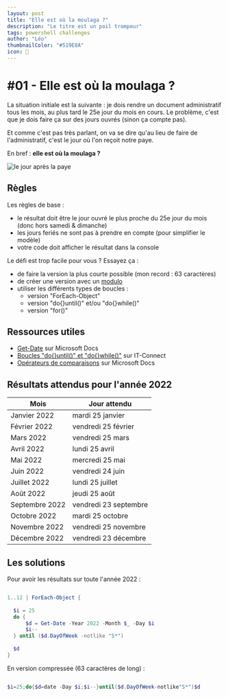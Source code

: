 ```yaml
---
layout: post
title: "Elle est où la moulaga ?"
description: "Le titre est un poil trompeur"
tags: powershell challenges
author: "Léo"
thumbnailColor: "#519E8A"
icon: 💸
---
```


# #01 - Elle est où la moulaga ?

La situation initiale est la suivante : je dois rendre un document administratif tous les mois, au plus tard le 25e jour du mois en cours. Le problème, c'est que je dois faire ça sur des jours ouvrés (sinon ça compte pas).

Et comme c'est pas très parlant, on va se dire qu'au lieu de faire de l'administratif, c'est le jour où l'on reçoit notre paye. 

En bref : **elle est où la moulaga ?**

![le jour après la paye](https://media2.giphy.com/media/ZWiIwPxJ9JGW4/giphy.gif?cid=ecf05e47tztz1sa2magi8gsof2idlq05bmu1qvxiofkxia0q&rid=giphy.gif&ct=g)

## Règles

Les règles de base :
- le résultat doit être le jour ouvré le plus proche du 25e jour du mois (donc hors samedi & dimanche)
- les jours feriés ne sont pas à prendre en compte (pour simplifier le modèle)
- votre code doit afficher le résultat dans la console

Le défi est trop facile pour vous ? Essayez ça :
- de faire la version la plus courte possible (mon record : 63 caractères)
- de créer une version avec un [modulo](https://devblogs.microsoft.com/scripting/powertip-return-remainder-after-dividing-two-numbers/)
- utiliser les différents types de boucles :
  - version "ForEach-Object"
  - version "do{}until()" et/ou "do{}while()"
  - version "for()"

## Ressources utiles

- [Get-Date](https://docs.microsoft.com/powershell/module/microsoft.powershell.utility/get-date) sur Microsoft Docs
- [Boucles "do{}until()" et "do{}while()"](https://www.it-connect.fr/powershell-boucle-do-until-et-do-while/) sur IT-Connect
- [Opérateurs de comparaisons](https://docs.microsoft.com/powershell/module/microsoft.powershell.core/about/about_comparison_operators) sur Microsoft Docs

## Résultats attendus pour l'année 2022

Mois | Jour attendu
---- | ------------
Janvier 2022 | mardi 25 janvier
Février 2022 | vendredi 25 février
Mars 2022 | vendredi 25 mars
Avril 2022 | lundi 25 avril
Mai 2022 | mercredi 25 mai
Juin 2022 | vendredi 24 juin
Juillet 2022 | lundi 25 juillet
Août 2022 | jeudi 25 août
Septembre 2022 | vendredi 23 septembre
Octobre 2022 | mardi 25 octobre
Novembre 2022 | vendredi 25 novembre
Décembre 2022 | vendredi 23 décembre

## Les solutions

Pour avoir les résultats sur toute l'année 2022 :

```powershell

1..12 | ForEach-Object {
  
  $i = 25
  do {
      $d = Get-Date -Year 2022 -Month $_ -Day $i
      $i--
  } until ($d.DayOfWeek -notlike "S*")
  
  $d
}

```

En version compressée (63 caractères de long) :

```powershell

$i=25;do{$d=date -Day $i;$i--}until($d.DayOfWeek-notlike"S*")$d

```
